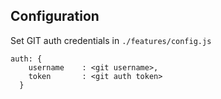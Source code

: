 ## Configuration

Set GIT auth credentials in `./features/config.js`

```
auth: {
    username    : <git username>,
    token       : <git auth token>
  }
```
